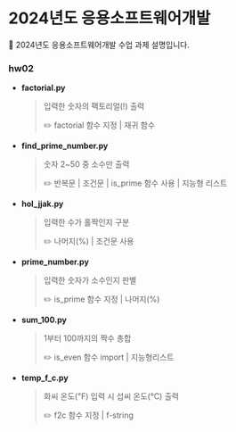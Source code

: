 # 2024년도 응용소프트웨어개발
:round_pushpin: 2024년도 응용소프트웨어개발 수업 과제 설명입니다.




### hw02


- **factorial.py**
  > 입력한 숫자의 팩토리얼(!) 출력
  > 
  >
  > :pencil2: factorial 함수 지정 | 재귀 함수

- **find_prime_number.py**
  > 숫자 2~50 중 소수만 출력
  >
  > 
  > :pencil2: 반복문 | 조건문 | is_prime 함수 사용 | 지능형 리스트
  
- **hol_jjak.py**
  > 입력한 수가 홀짝인지 구분
  >
  > 
  > :pencil2: 나머지(%) | 조건문 사용
  
- **prime_number.py**
  > 입력한 숫자가 소수인지 판별
  >
  > 
  > :pencil2: is_prime 함수 지정 | 나머지(%)

- **sum_100.py**
  > 1부터 100까지의 짝수 총합
  > 
  >
  > :pencil2: is_even 함수 import | 지능형리스트
  
- **temp_f_c.py**
  > 화씨 온도(℉) 입력 시 섭씨 온도(℃) 출력
  >
  >
  > :pencil2: f2c 함수 지정 | f-string
